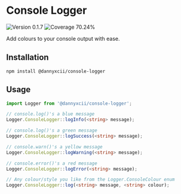 # Console Logger

<div>
<!-- Version Badge -->
<img src="https://img.shields.io/badge/Version-0.1.7-blue" alt="Version 0.1.7">
<!-- Coverage Badge -->
<img src="https://img.shields.io/badge/Coverage-70.24%25-orange" alt="Coverage 70.24%">
</div>

Add colours to your console output with ease.

## Installation

```shell
npm install @dannyxcii/console-logger
```

## Usage

```typescript
import Logger from '@dannyxcii/console-logger';

// console.log()'s a blue message
Logger.ConsoleLogger::logInfo(<string> message);

// console.log()'s a green message
Logger.ConsoleLogger::logSuccess(<string> message);

// console.warn()'s a yellow message
Logger.ConsoleLogger::logWarning(<string> message);

// console.error()'s a red message
Logger.ConsoleLogger::logError(<string> message);

// Any colour/style you like from the Logger.ConsoleColour enum
Logger.ConsoleLogger::log(<string> message, <string> colour);
```